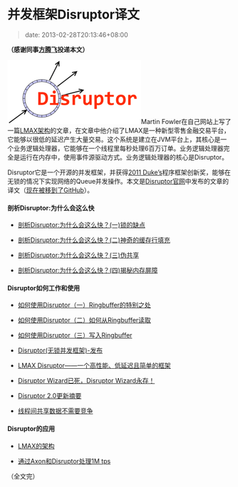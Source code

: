 # 并发框架Disruptor译文
>date: 2013-02-28T20:13:46+08:00


**（感谢同事[方腾飞](http://ifeve.com)投递本文）**


![](/assets/images/coolshell.cn/wp-content/uploads/2013/02/Disruptor-300x144.png)Martin Fowler在自己网站上写了一篇[LMAX架构](http://ifeve.com/lmax)的文章，在文章中他介绍了LMAX是一种新型零售金融交易平台，它能够以很低的延迟产生大量交易。这个系统是建立在JVM平台上，其核心是一个业务逻辑处理器，它能够在一个线程里每秒处理6百万订单。业务逻辑处理器完全是运行在内存中，使用事件源驱动方式。业务逻辑处理器的核心是Disruptor。


Disruptor它是一个开源的并发框架，并获得[2011 Duke’s](http://www.java.net/dukeschoice)程序框架创新奖，能够在无锁的情况下实现网络的Queue并发操作。本文是[Disruptor官网](https://code.google.com/p/disruptor/wiki/BlogsAndArticles)中发布的文章的译文（[现在被移到了GitHub](https://lmax-exchange.github.com/disruptor/)）。


#### **剖析Disruptor:为什么会这么快**


* [剖析Disruptor:为什么会这么快？(一)锁的缺点](http://ifeve.com/locks-are-bad/)


* [剖析Disruptor:为什么会这么快？(二)神奇的缓存行填充](http://ifeve.com/disruptor-cacheline-padding/ "剖析Disruptor:为什么会这么快？（二）神奇的缓存行填充")


* [剖析Disruptor:为什么会这么快？(三)伪共享](http://ifeve.com/falsesharing/ "伪共享(False Sharing)")


* [剖析Disruptor:为什么会这么快？(四)揭秘内存屏障](http://ifeve.com/disruptor-memory-barrier/ "剖析Disruptor:为什么会这么快？(四)揭秘内存屏障")


#### Disruptor如何工作和使用


* [如何使用Disruptor（一）Ringbuffer的特别之处](http://ifeve.com/dissecting-disruptor-whats-so-special/ "剖析Disruptor:为什么会这么快？（一）Ringbuffer的特别之处")


* [如何使用Disruptor（二）如何从Ringbuffer读取](http://ifeve.com/dissecting_the_disruptor_how_doi_read_from_the_ring_buffer/ "如何使用Disruptor（二）如何从Ringbuffer读取")


* [如何使用Disruptor（三）写入Ringbuffer](http://ifeve.com/disruptor-writing-ringbuffer/ "如何使用 Disruptor（三）写入 Ringbuffer")



* [Disruptor(无锁并发框架)-发布](http://ifeve.com/the-disruptor-lock-free-publishing/ "Disruptor(无锁并发框架)-发布")


* [LMAX Disruptor——一个高性能、低延迟且简单的框架](http://ifeve.com/disruptor-dsl/ "LMAX Disruptor——一个高性能、低延迟且简单的框架")


* [Disruptor Wizard已死，Disruptor Wizard永存！](http://ifeve.com/disruptor-wizard/ "Disruptor Wizard已死，Disruptor Wizard永存！")


* [Disruptor 2.0更新摘要](http://ifeve.com/disruptor-2-change/ "Disruptor 2.0更新摘要")


* [线程间共享数据不需要竞争](http://ifeve.com/sharing-data-among-threads-without-contention/ "线程间共享数据无需竞争")


#### Disruptor的应用


* [LMAX的架构](http://ifeve.com/lmax/ "LMAX架构")


* [通过Axon和Disruptor处理1M tps](http://ifeve.com/axon/ "通过Axon和Disruptor处理1M tps")


（全文完）


